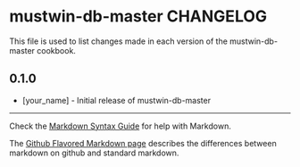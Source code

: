 mustwin-db-master CHANGELOG
===========================

This file is used to list changes made in each version of the mustwin-db-master cookbook.

0.1.0
-----
- [your_name] - Initial release of mustwin-db-master

- - -
Check the [Markdown Syntax Guide](http://daringfireball.net/projects/markdown/syntax) for help with Markdown.

The [Github Flavored Markdown page](http://github.github.com/github-flavored-markdown/) describes the differences between markdown on github and standard markdown.
